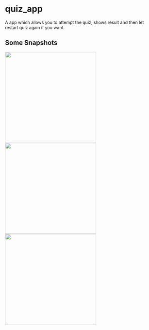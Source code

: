 # quiz_app

A app which allows you to attempt the quiz, shows result and then let restart quiz again if you want.

## Some Snapshots

<img src="https://github.com/divyansh1583/quiz_app/assets/snapshots/Screenshot_1.png" width="300">
<img src="https://github.com/divyansh1583/quiz_app/assets/snapshots/Screenshot_2.png" width="300">
<img src="https://github.com/divyansh1583/quiz_app/assets/snapshots/Screenshot_3.png" width="300">
